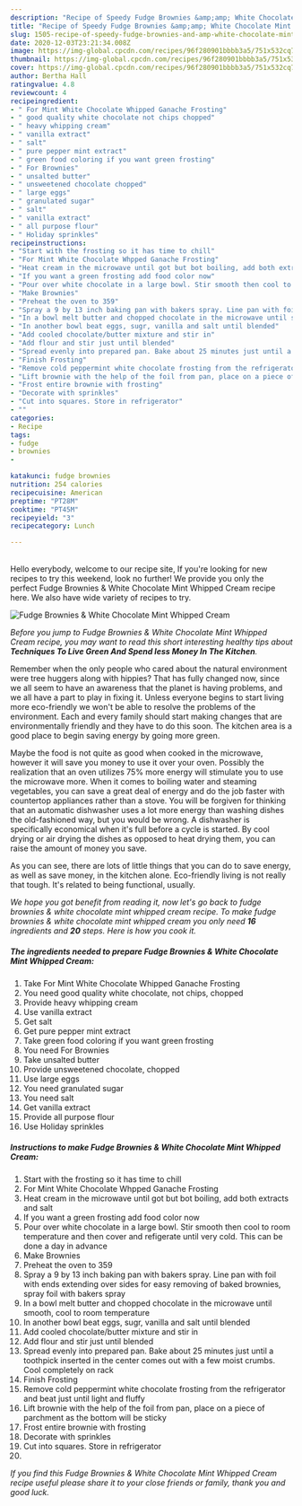 ```yaml
---
description: "Recipe of Speedy Fudge Brownies &amp;amp; White Chocolate Mint Whipped Cream"
title: "Recipe of Speedy Fudge Brownies &amp;amp; White Chocolate Mint Whipped Cream"
slug: 1505-recipe-of-speedy-fudge-brownies-and-amp-white-chocolate-mint-whipped-cream
date: 2020-12-03T23:21:34.008Z
image: https://img-global.cpcdn.com/recipes/96f280901bbbb3a5/751x532cq70/fudge-brownies-white-chocolate-mint-whipped-cream-recipe-main-photo.jpg
thumbnail: https://img-global.cpcdn.com/recipes/96f280901bbbb3a5/751x532cq70/fudge-brownies-white-chocolate-mint-whipped-cream-recipe-main-photo.jpg
cover: https://img-global.cpcdn.com/recipes/96f280901bbbb3a5/751x532cq70/fudge-brownies-white-chocolate-mint-whipped-cream-recipe-main-photo.jpg
author: Bertha Hall
ratingvalue: 4.8
reviewcount: 4
recipeingredient:
- " For Mint White Chocolate Whipped Ganache Frosting"
- " good quality white chocolate not chips chopped"
- " heavy whipping cream"
- " vanilla extract"
- " salt"
- " pure pepper mint extract"
- " green food coloring if you want green frosting"
- " For Brownies"
- " unsalted butter"
- " unsweetened chocolate chopped"
- " large eggs"
- " granulated sugar"
- " salt"
- " vanilla extract"
- " all purpose flour"
- " Holiday sprinkles"
recipeinstructions:
- "Start with the frosting so it has time to chill"
- "For Mint White Chocolate Whpped Ganache Frosting"
- "Heat cream in the microwave until got but bot boiling, add both extracts and salt"
- "If you want a green frosting add food color now"
- "Pour over white chocolate in a large bowl. Stir smooth then cool to room temperature and then cover and refigerate until very cold. This can be done a day in advance"
- "Make Brownies"
- "Preheat the oven to 359"
- "Spray a 9 by 13 inch baking pan with bakers spray. Line pan with foil with ends extending over sides for easy removing of baked brownies, spray foil with bakers spray"
- "In a bowl melt butter and chopped chocolate in the microwave until smooth, cool to room temperature"
- "In another bowl beat eggs, sugr, vanilla and salt until blended"
- "Add cooled chocolate/butter mixture and stir in"
- "Add flour and stir just until blended"
- "Spread evenly into prepared pan. Bake about 25 minutes just until a toothpick inserted in the center comes out with a few moist crumbs. Cool completely on rack"
- "Finish Frosting"
- "Remove cold peppermint white chocolate frosting from the refrigerator and beat just until light and fluffy"
- "Lift brownie with the help of the foil from pan, place on a piece of parchment as the bottom will be sticky"
- "Frost entire brownie with frosting"
- "Decorate with sprinkles"
- "Cut into squares. Store in refrigerator"
- ""
categories:
- Recipe
tags:
- fudge
- brownies
- 

katakunci: fudge brownies  
nutrition: 254 calories
recipecuisine: American
preptime: "PT28M"
cooktime: "PT45M"
recipeyield: "3"
recipecategory: Lunch

---
```

<br>
Hello everybody, welcome to our recipe site, If you're looking for new recipes to try this weekend, look no further! We provide you only the perfect Fudge Brownies &amp; White Chocolate Mint Whipped Cream recipe here. We also have wide variety of recipes to try.
<br>


![Fudge Brownies &amp; White Chocolate Mint Whipped Cream](https://img-global.cpcdn.com/recipes/96f280901bbbb3a5/751x532cq70/fudge-brownies-white-chocolate-mint-whipped-cream-recipe-main-photo.jpg)

<i>Before you jump to Fudge Brownies &amp; White Chocolate Mint Whipped Cream recipe, you may want to read this short interesting healthy tips about 
<strong>Techniques To Live Green And Spend less Money In The Kitchen</strong>.</i>
</br>

Remember when the only people who cared about the natural environment were tree huggers along with hippies? That has fully changed now, since we all seem to have an awareness that the planet is having problems, and we all have a part to play in fixing it. Unless everyone begins to start living more eco-friendly we won't be able to resolve the problems of the environment. Each and every family should start making changes that are environmentally friendly and they have to do this soon. The kitchen area is a good place to begin saving energy by going more green.

Maybe the food is not quite as good when cooked in the microwave, however it will save you money to use it over your oven. Possibly the realization that an oven utilizes 75% more energy will stimulate you to use the microwave more. When it comes to boiling water and steaming vegetables, you can save a great deal of energy and do the job faster with countertop appliances rather than a stove. You will be forgiven for thinking that an automatic dishwasher uses a lot more energy than washing dishes the old-fashioned way, but you would be wrong. A dishwasher is specifically economical when it's full before a cycle is started. By cool drying or air drying the dishes as opposed to heat drying them, you can raise the amount of money you save.

As you can see, there are lots of little things that you can do to save energy, as well as save money, in the kitchen alone. Eco-friendly living is not really that tough. It's related to being functional, usually.


<i>We hope you got benefit from reading it, now let's go back to fudge brownies &amp; white chocolate mint whipped cream recipe. To make fudge brownies &amp; white chocolate mint whipped cream you only need <strong>16</strong> ingredients and <strong>20</strong> steps. Here is how you cook it.
</i>

##### The ingredients needed to prepare Fudge Brownies &amp; White Chocolate Mint Whipped Cream:

1. Take  For Mint White Chocolate Whipped Ganache Frosting
1. You need  good quality white chocolate, not chips, chopped
1. Provide  heavy whipping cream
1. Use  vanilla extract
1. Get  salt
1. Get  pure pepper mint extract
1. Take  green food coloring if you want green frosting
1. You need  For Brownies
1. Take  unsalted butter
1. Provide  unsweetened chocolate, chopped
1. Use  large eggs
1. You need  granulated sugar
1. You need  salt
1. Get  vanilla extract
1. Provide  all purpose flour
1. Use  Holiday sprinkles


##### Instructions to make Fudge Brownies &amp; White Chocolate Mint Whipped Cream:

1. Start with the frosting so it has time to chill
1. For Mint White Chocolate Whpped Ganache Frosting
1. Heat cream in the microwave until got but bot boiling, add both extracts and salt
1. If you want a green frosting add food color now
1. Pour over white chocolate in a large bowl. Stir smooth then cool to room temperature and then cover and refigerate until very cold. This can be done a day in advance
1. Make Brownies
1. Preheat the oven to 359
1. Spray a 9 by 13 inch baking pan with bakers spray. Line pan with foil with ends extending over sides for easy removing of baked brownies, spray foil with bakers spray
1. In a bowl melt butter and chopped chocolate in the microwave until smooth, cool to room temperature
1. In another bowl beat eggs, sugr, vanilla and salt until blended
1. Add cooled chocolate/butter mixture and stir in
1. Add flour and stir just until blended
1. Spread evenly into prepared pan. Bake about 25 minutes just until a toothpick inserted in the center comes out with a few moist crumbs. Cool completely on rack
1. Finish Frosting
1. Remove cold peppermint white chocolate frosting from the refrigerator and beat just until light and fluffy
1. Lift brownie with the help of the foil from pan, place on a piece of parchment as the bottom will be sticky
1. Frost entire brownie with frosting
1. Decorate with sprinkles
1. Cut into squares. Store in refrigerator
1. 


<i>If you find this Fudge Brownies &amp; White Chocolate Mint Whipped Cream recipe useful please share it to your close friends or family, thank you and good luck.</i>

